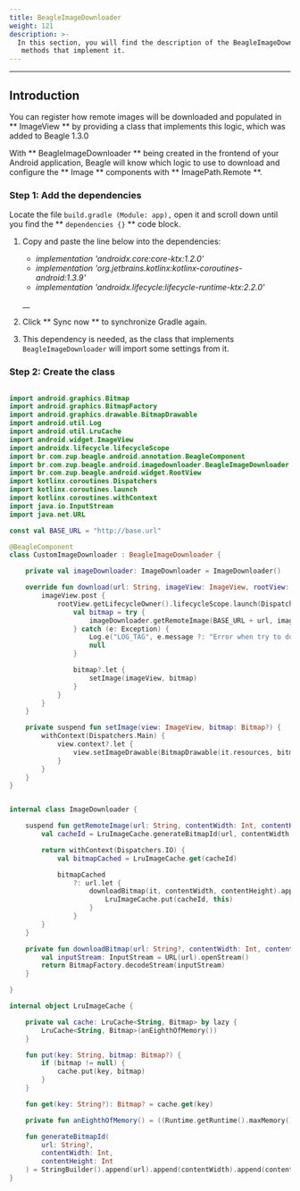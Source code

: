 ```yaml
---
title: BeagleImageDownloader
weight: 121
description: >-
  In this section, you will find the description of the BeagleImageDownloader class and details of the
   methods that implement it.
---
```


---

## Introduction

You can register how remote images will be downloaded and populated in ** ImageView ** by providing a class that implements this logic, which was added to Beagle 1.3.0

With ** BeagleImageDownloader ** being created in the frontend of your Android application, Beagle will know which logic to use to download and configure the ** Image ** components with ** ImagePath.Remote **.

### Step 1: Add the dependencies

Locate the file `build.gradle (Module: app),` open it and scroll down until you find the ** `dependencies {}` ** code block.

1. Copy and paste the line below into the dependencies:

   * _implementation 'androidx.core:core-ktx:1.2.0'_
   * _implementation 'org.jetbrains.kotlinx:kotlinx-coroutines-android:1.3.9'_
   * _implementation 'androidx.lifecycle:lifecycle-runtime-ktx:2.2.0'_

   \_\_

2. Click ** Sync now ** to synchronize Gradle again.
3. This dependency is needed, as the class that implements `BeagleImageDownloader` will import some settings from it.

### Step 2: Create the class

```kotlin

import android.graphics.Bitmap
import android.graphics.BitmapFactory
import android.graphics.drawable.BitmapDrawable
import android.util.Log
import android.util.LruCache
import android.widget.ImageView
import androidx.lifecycle.lifecycleScope
import br.com.zup.beagle.android.annotation.BeagleComponent
import br.com.zup.beagle.android.imagedownloader.BeagleImageDownloader
import br.com.zup.beagle.android.widget.RootView
import kotlinx.coroutines.Dispatchers
import kotlinx.coroutines.launch
import kotlinx.coroutines.withContext
import java.io.InputStream
import java.net.URL

const val BASE_URL = "http://base.url"

@BeagleComponent
class CustomImageDownloader : BeagleImageDownloader {

    private val imageDownloader: ImageDownloader = ImageDownloader()

    override fun download(url: String, imageView: ImageView, rootView: RootView) {
        imageView.post {
            rootView.getLifecycleOwner().lifecycleScope.launch(Dispatchers.IO) {
                val bitmap = try {
                    imageDownloader.getRemoteImage(BASE_URL + url, imageView.width, imageView.height)
                } catch (e: Exception) {
                    Log.e("LOG_TAG", e.message ?: "Error when try to download Image")
                    null
                }

                bitmap?.let {
                    setImage(imageView, bitmap)
                }
            }
        }
    }

    private suspend fun setImage(view: ImageView, bitmap: Bitmap?) {
        withContext(Dispatchers.Main) {
            view.context?.let {
                view.setImageDrawable(BitmapDrawable(it.resources, bitmap))
            }
        }
    }
}


internal class ImageDownloader {

    suspend fun getRemoteImage(url: String, contentWidth: Int, contentHeight: Int) : Bitmap? {
        val cacheId = LruImageCache.generateBitmapId(url, contentWidth, contentHeight)

        return withContext(Dispatchers.IO) {
            val bitmapCached = LruImageCache.get(cacheId)

            bitmapCached
                ?: url.let {
                    downloadBitmap(it, contentWidth, contentHeight).apply {
                        LruImageCache.put(cacheId, this)
                    }
                }
        }
    }

    private fun downloadBitmap(url: String?, contentWidth: Int, contentHeight: Int) : Bitmap {
        val inputStream: InputStream = URL(url).openStream()
        return BitmapFactory.decodeStream(inputStream)
    }

}

internal object LruImageCache {

    private val cache: LruCache<String, Bitmap> by lazy {
        LruCache<String, Bitmap>(anEighthOfMemory())
    }

    fun put(key: String, bitmap: Bitmap?) {
        if (bitmap != null) {
            cache.put(key, bitmap)
        }
    }

    fun get(key: String?): Bitmap? = cache.get(key)

    private fun anEighthOfMemory() = ((Runtime.getRuntime().maxMemory() / 1024).toInt() / 8)

    fun generateBitmapId(
        url: String?,
        contentWidth: Int,
        contentHeight: Int
    ) = StringBuilder().append(url).append(contentWidth).append(contentHeight).toString()
}
```

